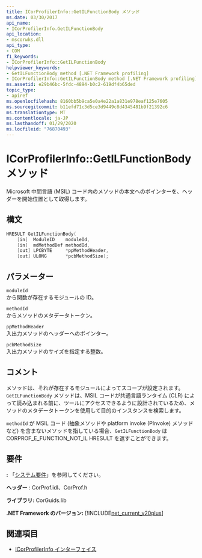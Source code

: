 ```yaml
---
title: ICorProfilerInfo::GetILFunctionBody メソッド
ms.date: 03/30/2017
api_name:
- ICorProfilerInfo.GetILFunctionBody
api_location:
- mscorwks.dll
api_type:
- COM
f1_keywords:
- ICorProfilerInfo::GetILFunctionBody
helpviewer_keywords:
- GetILFunctionBody method [.NET Framework profiling]
- ICorProfilerInfo::GetILFunctionBody method [.NET Framework profiling]
ms.assetid: e29b46bc-5fdc-4894-b0c2-619df4b65ded
topic_type:
- apiref
ms.openlocfilehash: 8160bb5b9ca5e0a4e22a1a831e978eaf125e7605
ms.sourcegitcommit: b11efd71c3d5ce3d9449c8d4345481b9f21392c6
ms.translationtype: MT
ms.contentlocale: ja-JP
ms.lasthandoff: 01/29/2020
ms.locfileid: "76870493"
---
```

# <a name="icorprofilerinfogetilfunctionbody-method"></a>ICorProfilerInfo::GetILFunctionBody メソッド
Microsoft 中間言語 (MSIL) コード内のメソッドの本文へのポインターを、ヘッダーを開始位置として取得します。  
  
## <a name="syntax"></a>構文  
  
```cpp  
HRESULT GetILFunctionBody(  
    [in]  ModuleID    moduleId,  
    [in]  mdMethodDef methodId,  
    [out] LPCBYTE     *ppMethodHeader,  
    [out] ULONG       *pcbMethodSize);  
```  
  
## <a name="parameters"></a>パラメーター  
 `moduleId`  
 から関数が存在するモジュールの ID。  
  
 `methodId`  
 からメソッドのメタデータトークン。  
  
 `ppMethodHeader`  
 入出力メソッドのヘッダーへのポインター。  
  
 `pcbMethodSize`  
 入出力メソッドのサイズを指定する整数。  
  
## <a name="remarks"></a>コメント  
 メソッドは、それが存在するモジュールによってスコープが設定されます。 `GetILFunctionBody` メソッドは、MSIL コードが共通言語ランタイム (CLR) によって読み込まれる前に、ツールにアクセスできるように設計されているため、メソッドのメタデータトークンを使用して目的のインスタンスを検索します。  
  
 `methodId` が MSIL コード (抽象メソッドや platform invoke (PInvoke) メソッドなど) を含まないメソッドを指している場合、`GetILFunctionBody` は CORPROF_E_FUNCTION_NOT_IL HRESULT を返すことができます。  
  
## <a name="requirements"></a>要件  
 **:** 「[システム要件](../../../../docs/framework/get-started/system-requirements.md)」を参照してください。  
  
 **ヘッダー** : CorProf.idl、CorProf.h  
  
 **ライブラリ:** CorGuids.lib  
  
 **.NET Framework のバージョン:** [!INCLUDE[net_current_v20plus](../../../../includes/net-current-v20plus-md.md)]  
  
## <a name="see-also"></a>関連項目

- [ICorProfilerInfo インターフェイス](icorprofilerinfo-interface.md)
